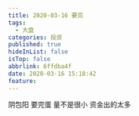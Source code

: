 ```yaml
---
title: 2020-03-16 要完
tags:
  - 大盘
categories: 投资
published: true
hideInList: false
isTop: false
abbrlink: 6ffdba4f
date: 2020-03-16 15:18:42
feature:
---
```

阴包阳
要完蛋
量不是很小
资金出的太多
<!-- more -->
